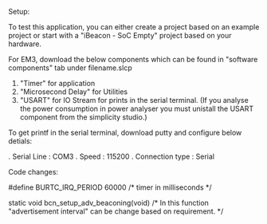 Setup:

To test this application, you can either create a project based on an example project or start with a "iBeacon - SoC Empty" project based on your hardware.

For EM3, download the below components which can be found in "software components" tab under filename.slcp 

1) "Timer" for application
2) "Microsecond Delay" for Utilities
3) "USART" for IO Stream for prints in the serial terminal. (If you analyse the power consumption in power analyser you must unistall the USART component from the simplicity studio.)

To get printf in the serial terminal, download putty and configure below detials:

. Serial Line     : COM3
. Speed           : 115200
. Connection type : Serial

Code changes:

#define BURTC_IRQ_PERIOD  60000 /* timer in milliseconds */

static void bcn_setup_adv_beaconing(void)  /* In this function "advertisement interval" can be change based on requirement. */
